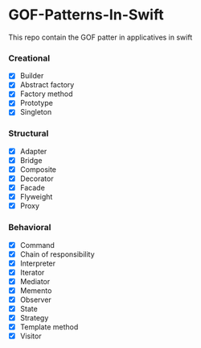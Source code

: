 # GOF-Patterns-In-Swift

This repo contain the GOF patter in applicatives in swift 

### Creational
  - [x] Builder
  - [x] Abstract factory
  - [x] Factory method
  - [x] Prototype
  - [x] Singleton

### Structural 
  - [x] Adapter 
  - [x] Bridge
  - [x] Composite
  - [x] Decorator
  - [x] Facade
  - [x] Flyweight
  - [x] Proxy

### Behavioral
  - [x] Command
  - [x] Chain of responsibility
  - [x] Interpreter
  - [x] Iterator
  - [x] Mediator
  - [x] Memento
  - [x] Observer
  - [x] State
  - [x] Strategy
  - [x] Template method
  - [x] Visitor
